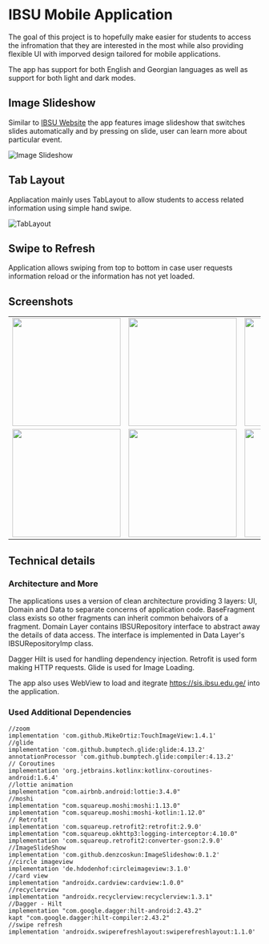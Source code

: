 # IBSU Mobile Application

The goal of this project is to hopefully make easier for students to access the infromation that they are interested in the most while also providing flexible UI with imporved design tailored for mobile applications.

The app has support for both English and Georgian languages as well as support for both light and dark modes.


## Image Slideshow

Similar to [IBSU Website](https://ibsu.edu.ge/) the app features image slideshow that switches slides automatically and by pressing on slide, user can learn more about particular event.

![Image Slideshow](https://github.com/TG721/IBSU_Android-_App/assets/85778941/1d2f7580-f957-4203-988c-10fe93b83aa9)

## Tab Layout

Appliacation mainly uses TabLayout to allow students to access related information using simple hand swipe.

![TabLayout](https://github.com/TG721/IBSU_Android-_App/assets/85778941/81957238-9ec5-4b93-8008-587754082a74)



## Swipe to Refresh 

Application allows swiping from top to bottom in case user requests information reload or the information has not yet loaded.

## Screenshots

<table >

   <tr>
      <td><img src="https://github.com/TG721/IBSU_Android-_App/assets/85778941/53754aab-f280-4692-bc3d-200258cec47b" width="216"></td>
      <td><img src="https://github.com/TG721/IBSU_Android-_App/assets/85778941/cbbb20ca-d852-4fe7-a5e0-0de1d762ff64" width="216"> </td>
      <td><img src="https://github.com/TG721/IBSU_Android-_App/assets/85778941/e21ebe4f-e86a-4974-8886-feae6b9028a9" width="216"></td>
      <td><img src="https://github.com/TG721/IBSU_Android-_App/assets/85778941/fe0a9923-793c-4f9e-94a1-f16da6c64d6a" width="216"></td>
   </tr>
   <tr>
      <td><img src="https://github.com/TG721/IBSU_Android-_App/assets/85778941/fe0a9923-793c-4f9e-94a1-f16da6c64d6a" width="216"></td>
      <td><img src="https://github.com/TG721/IBSU_Android-_App/assets/85778941/4be71b12-54cc-47b8-a9b0-8cea1f30a318" width="216"></td>
      <td><img src="https://github.com/TG721/IBSU_Android-_App/assets/85778941/ce524982-f681-417a-a8a0-18ebcaf0a0a9" width="216"></td>
      <td><img src="https://github.com/TG721/IBSU_Android-_App/assets/85778941/8d0f0e9d-b923-49bf-9ee9-90388d283d47" width="216"></td>
   </tr>

</table>


## Technical details

### Architecture and More

The applications uses a version of clean architecture providing 3 layers: UI, Domain and Data to separate concerns of application code.
BaseFragment class exists so other fragments can inherit common behaivors of a fragment.
Domain Layer contains IBSURepository interface to abstract away the details of data access. The interface is implemented in Data Layer's IBSURepositoryImp class. 

Dagger Hilt is used for handling dependency injection.
Retrofit is used form making HTTP requests.
Glide is used for Image Loading.

The app also uses WebView to load and itegrate https://sis.ibsu.edu.ge/ into the application.



### Used Additional Dependencies

    //zoom
    implementation 'com.github.MikeOrtiz:TouchImageView:1.4.1' 
    //glide
    implementation 'com.github.bumptech.glide:glide:4.13.2'
    annotationProcessor 'com.github.bumptech.glide:compiler:4.13.2'
    // Coroutines
    implementation 'org.jetbrains.kotlinx:kotlinx-coroutines-android:1.6.4'
    //lottie animation
    implementation "com.airbnb.android:lottie:3.4.0"
    //moshi
    implementation "com.squareup.moshi:moshi:1.13.0"
    implementation "com.squareup.moshi:moshi-kotlin:1.12.0"
    // Retrofit
    implementation 'com.squareup.retrofit2:retrofit:2.9.0'
    implementation "com.squareup.okhttp3:logging-interceptor:4.10.0"
    implementation 'com.squareup.retrofit2:converter-gson:2.9.0'
    //ImageSlideShow
    implementation 'com.github.denzcoskun:ImageSlideshow:0.1.2'
    //circle imageview
    implementation 'de.hdodenhof:circleimageview:3.1.0'
    //card view
    implementation "androidx.cardview:cardview:1.0.0"
    //recyclerview
    implementation "androidx.recyclerview:recyclerview:1.3.1"
    //Dagger - Hilt
    implementation "com.google.dagger:hilt-android:2.43.2"
    kapt "com.google.dagger:hilt-compiler:2.43.2"
    //swipe refresh
    implementation 'androidx.swiperefreshlayout:swiperefreshlayout:1.1.0'

